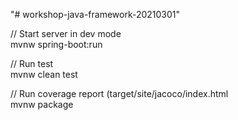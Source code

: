 "# workshop-java-framework-20210301" 

// Start server in dev mode\
mvnw spring-boot:run

// Run test\
mvnw clean test

// Run coverage report (target/site/jacoco/index.html\
mvnw package
